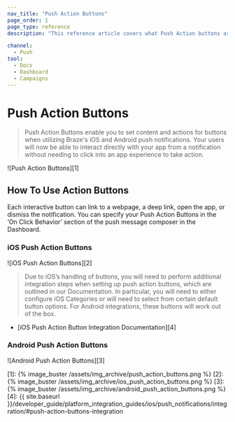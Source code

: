 ```yaml
---
nav_title: "Push Action Buttons"
page_order: 1
page_type: reference
description: "This reference article covers what Push Action buttons are and how to use them."

channel:
  - Push
tool:
  - Docs
  - Dashboard
  - Campaigns
---
```


# Push Action Buttons

> Push Action Buttons enable you to set content and actions for buttons when utilizing Braze's iOS and Android push notifications. Your users will now be able to interact directly with your app from a notification without needing to click into an app experience to take action.

![Push Action Buttons][1]

## How To Use Action Buttons

Each interactive button can link to a webpage, a deep link, open the app, or dismiss the notification. You can specify your Push Action Buttons in the ‘On Click Behavior’ section of the push message composer in the Dashboard.

### iOS Push Action Buttons

![iOS Push Action Buttons][2]

>  Due to iOS’s handling of buttons, you will need to perform additional integration steps when setting up push action buttons, which are outlined in our Documentation. In particular, you will need to either configure iOS Categories or will need to select from certain default button options. For Android integrations, these buttons will work out of the box.

- [iOS Push Action Button Integration Documentation][4]

### Android Push Action Buttons
![Android Push Action Buttons][3]


[1]: {% image_buster /assets/img_archive/push_action_buttons.png %}
[2]: {% image_buster /assets/img_archive/ios_push_action_buttons.png %}
[3]: {% image_buster /assets/img_archive/android_push_action_buttons.png %}
[4]: {{ site.baseurl }}/developer_guide/platform_integration_guides/ios/push_notifications/integration/#push-action-buttons-integration
